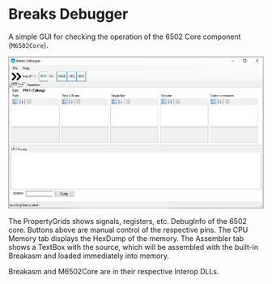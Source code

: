 # Breaks Debugger

A simple GUI for checking the operation of the 6502 Core component (`M6502Core`).

![concept](concept.jpg)

The PropertyGrids shows signals, registers, etc. DebugInfo of the 6502 core.
Buttons above are manual control of the respective pins.
The CPU Memory tab displays the HexDump of the memory.
The Assembler tab shows a TextBox with the source, which will be assembled with the built-in Breakasm and loaded immediately into memory.

Breakasm and M6502Core are in their respective Interop DLLs.
